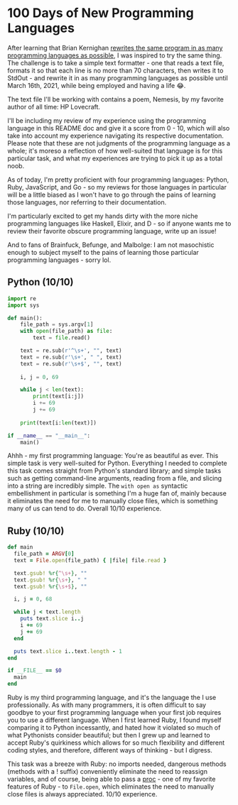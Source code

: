 # 100 Days of New Programming Languages

After learning that Brian Kernighan <a href="https://youtu.be/O9upVbGSBFo?t=3718">rewrites the same program in as many programming languages as possible</a>, I was inspired to try the same thing. The challenge is to take a simple text formatter - one that reads a text file, formats it so that each line is no more than 70 characters, then writes it to StdOut - and rewrite it in as many programming languages as possible until March 16th, 2021, while being employed and having a life 
😂. 

The text file I'll be working with contains a poem, Nemesis, by my favorite author of all time: HP Lovecraft.

I'll be including my review of my experience using the programming language in this README doc and give it a score from 0 - 10, which will also take into account my experience navigating its respective documentation. Please note that these are not judgments of the programming language as a whole; it's moreso a reflection of how well-suited that language is for this particular task, and what my experiences are trying to pick it up as a total noob.

As of today, I'm pretty proficient with four programming languages: Python, Ruby, JavaScript, and Go - so my reviews for those languages in particular will be a little biased as I won't have to go through the pains of learning those languages, nor referring to their documentation. 

I'm particularly excited to get my hands dirty with the more niche programming languages like Haskell, Elixir, and D - so if anyone wants me to review their favorite obscure programming language, write up an issue!

And to fans of Brainfuck, Befunge, and Malbolge: I am not masochistic enough to subject myself to the pains of learning those particular programming languages - sorry lol.

## Python (10/10)

```Python
import re
import sys

def main():
    file_path = sys.argv[1]
    with open(file_path) as file:
        text = file.read()

    text = re.sub(r'^\s+', "", text)
    text = re.sub(r'\s+', " ", text)
    text = re.sub(r'\s+$', "", text)
    
    i, j = 0, 69

    while j < len(text):
        print(text[i:j])
        i += 69
        j += 69
        
    print(text[i:len(text)])

if __name__ == "__main__":
    main()
```

Ahhh - my first programming language: You're as beautiful as ever. This simple task is very well-suited for Python. Everything I needed to complete this task comes straight from Python's standard library; and simple tasks such as getting command-line arguments, reading from a file, and slicing into a string are incredibly simple. The `with open as` syntactic embellishment in particular is something I'm a huge fan of, mainly because it eliminates the need for me to manually close files, which is something many of us can tend to do. Overall 10/10 experience.

## Ruby (10/10)

```ruby
def main
  file_path = ARGV[0]
  text = File.open(file_path) { |file| file.read }

  text.gsub! %r{^\s+}, ""
  text.gsub! %r{\s+}, " "
  text.gsub! %r{\s+$}, ""

  i, j = 0, 68

  while j < text.length
    puts text.slice i..j
    i += 69
    j += 69
  end

  puts text.slice i..text.length - 1
end

if __FILE__ == $0
  main
end
```

Ruby is my third programming language, and it's the language the I use professionally. As with many programmers, it is often difficult to say goodbye to your first programming language when your first job requires you to use a different language. When I first learned Ruby, I found myself comparing it to Python incessantly, and hated how it violated so much of what Pythonists consider beautiful; but then I grew up and learned to accept Ruby's quirkiness which allows for so much flexibility and different coding styles, and therefore, different ways of thinking - but I digress.

This task was a breeze with Ruby: no imports needed, dangerous methods (methods with a ! suffix) conveniently eliminate the need to reassign variables, and of course, being able to pass a <a href="https://www.rubyguides.com/2016/02/ruby-procs-and-lambdas/">proc</a> - one of my favorite features of Ruby - to `File.open`, which eliminates the need to manually close files is always appreciated. 10/10 experience.
